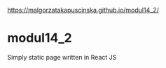 https://malgorzatakapuscinska.github.io/modul14_2/
# modul14_2
Simply static page written in React JS
